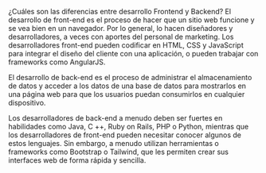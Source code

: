 ¿Cuáles son las diferencias entre desarrollo Frontend y Backend?
El desarrollo de front-end es el proceso de hacer que un sitio web funcione y se vea bien en un navegador. Por lo general, lo hacen diseñadores y desarrolladores, a veces con aportes del personal de marketing. Los desarrolladores front-end pueden codificar en HTML, CSS y JavaScript para integrar el diseño del cliente con una aplicación, o pueden trabajar con frameworks como AngularJS.

El desarrollo de back-end es el proceso de administrar el almacenamiento de datos y acceder a los datos de una base de datos para mostrarlos en una página web para que los usuarios puedan consumirlos en cualquier dispositivo.

Los desarrolladores de back-end a menudo deben ser fuertes en habilidades como Java, C ++, Ruby on Rails, PHP o Python, mientras que los desarrolladores de front-end pueden necesitar conocer algunos de estos lenguajes. Sin embargo, a menudo utilizan herramientas o frameworks como Bootstrap o Tailwind, que les permiten crear sus interfaces web de forma rápida y sencilla.